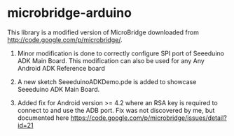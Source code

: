 microbridge-arduino
===================

This library is a modified version of MicroBridge downloaded from  http://code.google.com/p/microbridge/. 

1. Minor modification is done to correctly configure SPI port of Seeeduino ADK Main Board. 
This modification can also be used for any Any Android ADK Reference board

2. A new sketch SeeeduinoADKDemo.pde is added to showcase Seeeduino ADK Main Board.

3. Added fix for Android version >= 4.2 where an RSA key is required to connect to and use the ADB port. Fix was not discovered by me, but documented here https://code.google.com/p/microbridge/issues/detail?id=21
